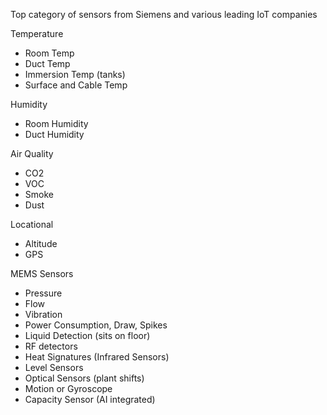 Top category of sensors from Siemens and various leading IoT companies

Temperature

-   Room Temp
-   Duct Temp
-   Immersion Temp (tanks)
-   Surface and Cable Temp

Humidity

-   Room Humidity
-   Duct Humidity

Air Quality

-   CO2
-   VOC
-   Smoke
-   Dust

Locational

-   Altitude
-   GPS

MEMS Sensors

-   Pressure
-   Flow
-   Vibration
-   Power Consumption, Draw, Spikes
-   Liquid Detection (sits on floor)
-   RF detectors
-   Heat Signatures (Infrared Sensors)
-   Level Sensors
-   Optical Sensors (plant shifts)
-   Motion or Gyroscope
-   Capacity Sensor (AI integrated)